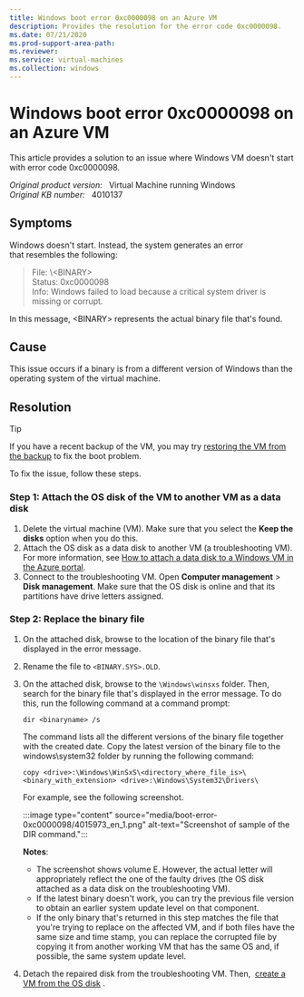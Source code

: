 ```yaml
---
title: Windows boot error 0xc0000098 on an Azure VM
description: Provides the resolution for the error code 0xc0000098.
ms.date: 07/21/2020
ms.prod-support-area-path: 
ms.reviewer: 
ms.service: virtual-machines
ms.collection: windows
---
```

# Windows boot error 0xc0000098 on an Azure VM

This article provides a solution to an issue where Windows VM doesn't start with error code 0xc0000098.

_Original product version:_ &nbsp; Virtual Machine running Windows  
_Original KB number:_ &nbsp; 4010137

## Symptoms

Windows doesn't start. Instead, the system generates an error that resembles the following:

> File: \\\<BINARY>  
Status: 0xc0000098  
Info: Windows failed to load because a critical system driver is missing or corrupt.

In this message, \<BINARY> represents the actual binary file that's found.

## Cause

This issue occurs if a binary is from a different version of Windows than the operating system of the virtual machine.

## Resolution

> [!TIP]
> If you have a recent backup of the VM, you may try [restoring the VM from the backup](/azure/backup/backup-azure-arm-restore-vms) to fix the boot problem.

To fix the issue, follow these steps.

### Step 1: Attach the OS disk of the VM to another VM as a data disk

1. Delete the virtual machine (VM). Make sure that you select the **Keep the disks** option when you do this.
2. Attach the OS disk as a data disk to another VM (a troubleshooting VM). For more information, see [How to attach a data disk to a Windows VM in the Azure portal](/azure/virtual-machines/windows/attach-managed-disk-portal).
3. Connect to the troubleshooting VM. Open **Computer management** > **Disk management**. Make sure that the OS disk is online and that its partitions have drive letters assigned.

### Step 2: Replace the binary file

1. On the attached disk, browse to the location of the binary file that's displayed in the error message.
2. Rename the file to `<BINARY.SYS>.OLD`.
3. On the attached disk, browse to the `\Windows\winsxs` folder. Then, search for the binary file that's displayed in the error message. To do this, run the following command at a command prompt:

    ```console
    dir <binaryname> /s
    ```

    The command lists all the different versions of the binary file together with the created date. Copy the latest version of the binary file to the windows\system32 folder by running the following command:

    ```console
    copy <drive>:\Windows\WinSxS\<directory_where_file_is>\<binary_with_extension> <drive>:\Windows\System32\Drivers\
    ```

    For example, see the following screenshot.

    :::image type="content" source="media/boot-error-0xc0000098/4015973_en_1.png" alt-text="Screenshot of sample of the DIR command.":::

    **Notes**:

    - The screenshot shows volume E. However, the actual letter will appropriately reflect the one of the faulty drives (the OS disk attached as a data disk on the troubleshooting VM).
    - If the latest binary doesn't work, you can try the previous file version to obtain an earlier system update level on that component.
    - If the only binary that's returned in this step matches the file that you're trying to replace on the affected VM, and if both files have the same size and time stamp, you can replace the corrupted file by copying it from another working VM that has the same OS and, if possible, the same system update level.

4. Detach the repaired disk from the troubleshooting VM. Then, ﻿ [create a VM from the OS disk](/azure/virtual-machines/windows/create-vm-specialized-portal) ﻿.
